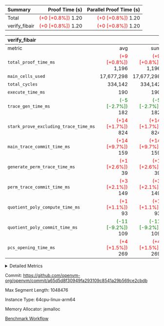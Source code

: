 | Summary | Proof Time (s) | Parallel Proof Time (s) |
|:---|---:|---:|
| Total | <span style='color: red'>(+0 [+0.8%])</span> 1.20 | <span style='color: red'>(+0 [+0.8%])</span> 1.20 |
| verify_fibair | <span style='color: red'>(+0 [+0.8%])</span> 1.20 | <span style='color: red'>(+0 [+0.8%])</span> 1.20 |


| verify_fibair |||||
|:---|---:|---:|---:|---:|
|metric|avg|sum|max|min|
| `total_proof_time_ms ` | <span style='color: red'>(+9 [+0.8%])</span> 1,196 | <span style='color: red'>(+9 [+0.8%])</span> 1,196 | <span style='color: red'>(+9 [+0.8%])</span> 1,196 | <span style='color: red'>(+9 [+0.8%])</span> 1,196 |
| `main_cells_used     ` |  17,677,298 |  17,677,298 |  17,677,298 |  17,677,298 |
| `total_cycles        ` |  334,142 |  334,142 |  334,142 |  334,142 |
| `execute_time_ms     ` |  190 |  190 |  190 |  190 |
| `trace_gen_time_ms   ` | <span style='color: green'>(-5 [-2.7%])</span> 182 | <span style='color: green'>(-5 [-2.7%])</span> 182 | <span style='color: green'>(-5 [-2.7%])</span> 182 | <span style='color: green'>(-5 [-2.7%])</span> 182 |
| `stark_prove_excluding_trace_time_ms` | <span style='color: red'>(+14 [+1.7%])</span> 824 | <span style='color: red'>(+14 [+1.7%])</span> 824 | <span style='color: red'>(+14 [+1.7%])</span> 824 | <span style='color: red'>(+14 [+1.7%])</span> 824 |
| `main_trace_commit_time_ms` | <span style='color: red'>(+14 [+9.7%])</span> 159 | <span style='color: red'>(+14 [+9.7%])</span> 159 | <span style='color: red'>(+14 [+9.7%])</span> 159 | <span style='color: red'>(+14 [+9.7%])</span> 159 |
| `generate_perm_trace_time_ms` | <span style='color: red'>(+1 [+2.6%])</span> 39 | <span style='color: red'>(+1 [+2.6%])</span> 39 | <span style='color: red'>(+1 [+2.6%])</span> 39 | <span style='color: red'>(+1 [+2.6%])</span> 39 |
| `perm_trace_commit_time_ms` | <span style='color: red'>(+3 [+2.1%])</span> 149 | <span style='color: red'>(+3 [+2.1%])</span> 149 | <span style='color: red'>(+3 [+2.1%])</span> 149 | <span style='color: red'>(+3 [+2.1%])</span> 149 |
| `quotient_poly_compute_time_ms` | <span style='color: red'>(+1 [+1.1%])</span> 93 | <span style='color: red'>(+1 [+1.1%])</span> 93 | <span style='color: red'>(+1 [+1.1%])</span> 93 | <span style='color: red'>(+1 [+1.1%])</span> 93 |
| `quotient_poly_commit_time_ms` | <span style='color: green'>(-11 [-9.2%])</span> 109 | <span style='color: green'>(-11 [-9.2%])</span> 109 | <span style='color: green'>(-11 [-9.2%])</span> 109 | <span style='color: green'>(-11 [-9.2%])</span> 109 |
| `pcs_opening_time_ms ` | <span style='color: red'>(+4 [+1.5%])</span> 269 | <span style='color: red'>(+4 [+1.5%])</span> 269 | <span style='color: red'>(+4 [+1.5%])</span> 269 | <span style='color: red'>(+4 [+1.5%])</span> 269 |



<details>
<summary>Detailed Metrics</summary>

|  | verify_program_compile_ms | total_cells | stark_prove_excluding_trace_time_ms | quotient_poly_compute_time_ms | quotient_poly_commit_time_ms | perm_trace_commit_time_ms | pcs_opening_time_ms | main_trace_commit_time_ms |
| --- | --- | --- | --- | --- | --- | --- | --- |
|  | 7 | 65,536 | 36 | 1 | 6 | 0 | 21 | 7 | 

| air_name | rows | quotient_deg | main_cols | interactions | constraints | cells |
| --- | --- | --- | --- | --- | --- | --- |
| AccessAdapterAir<2> |  | 2 |  | 5 | 12 |  | 
| AccessAdapterAir<4> |  | 2 |  | 5 | 12 |  | 
| AccessAdapterAir<8> |  | 2 |  | 5 | 12 |  | 
| FibonacciAir | 32,768 | 1 | 2 |  | 5 | 65,536 | 
| FriReducedOpeningAir |  | 2 |  | 39 | 71 |  | 
| JalRangeCheckAir |  | 2 |  | 9 | 14 |  | 
| NativePoseidon2Air<BabyBearParameters>, 1> |  | 2 |  | 136 | 572 |  | 
| PhantomAir |  | 2 |  | 3 | 5 |  | 
| ProgramAir |  | 1 |  | 1 | 4 |  | 
| VariableRangeCheckerAir |  | 1 |  | 1 | 4 |  | 
| VmAirWrapper<AluNativeAdapterAir, FieldArithmeticCoreAir> |  | 2 |  | 15 | 27 |  | 
| VmAirWrapper<BranchNativeAdapterAir, BranchEqualCoreAir<1> |  | 2 |  | 11 | 25 |  | 
| VmAirWrapper<NativeAdapterAir<2, 0>, PublicValuesCoreAir> |  | 2 |  | 11 | 29 |  | 
| VmAirWrapper<NativeLoadStoreAdapterAir<1>, NativeLoadStoreCoreAir<1> |  | 2 |  | 15 | 20 |  | 
| VmAirWrapper<NativeLoadStoreAdapterAir<4>, NativeLoadStoreCoreAir<4> |  | 2 |  | 15 | 20 |  | 
| VmAirWrapper<NativeVectorizedAdapterAir<4>, FieldExtensionCoreAir> |  | 2 |  | 15 | 27 |  | 
| VmConnectorAir |  | 2 |  | 5 | 11 |  | 
| VolatileBoundaryAir |  | 2 |  | 7 | 19 |  | 

| group | trace_gen_time_ms | total_proof_time_ms | total_cycles | total_cells | stark_prove_excluding_trace_time_ms | quotient_poly_compute_time_ms | quotient_poly_commit_time_ms | perm_trace_commit_time_ms | pcs_opening_time_ms | main_trace_commit_time_ms | main_cells_used | generate_perm_trace_time_ms | execute_time_ms |
| --- | --- | --- | --- | --- | --- | --- | --- | --- | --- | --- | --- | --- | --- |
| verify_fibair | 182 | 1,196 | 334,142 | 62,474,410 | 824 | 93 | 109 | 149 | 269 | 159 | 17,677,298 | 39 | 190 | 

| group | air_name | rows | prep_cols | perm_cols | main_cols | cells |
| --- | --- | --- | --- | --- | --- | --- |
| verify_fibair | AccessAdapterAir<2> | 131,072 |  | 16 | 11 | 3,538,944 | 
| verify_fibair | AccessAdapterAir<4> | 65,536 |  | 16 | 13 | 1,900,544 | 
| verify_fibair | AccessAdapterAir<8> | 128 |  | 16 | 17 | 4,224 | 
| verify_fibair | FriReducedOpeningAir | 2,048 |  | 84 | 27 | 227,328 | 
| verify_fibair | JalRangeCheckAir | 32,768 |  | 28 | 12 | 1,310,720 | 
| verify_fibair | NativePoseidon2Air<BabyBearParameters>, 1> | 32,768 |  | 312 | 398 | 23,265,280 | 
| verify_fibair | PhantomAir | 16,384 |  | 12 | 6 | 294,912 | 
| verify_fibair | ProgramAir | 8,192 |  | 8 | 10 | 147,456 | 
| verify_fibair | VariableRangeCheckerAir | 262,144 | 2 | 8 | 1 | 2,359,296 | 
| verify_fibair | VmAirWrapper<AluNativeAdapterAir, FieldArithmeticCoreAir> | 262,144 |  | 36 | 29 | 17,039,360 | 
| verify_fibair | VmAirWrapper<BranchNativeAdapterAir, BranchEqualCoreAir<1> | 32,768 |  | 28 | 23 | 1,671,168 | 
| verify_fibair | VmAirWrapper<NativeLoadStoreAdapterAir<1>, NativeLoadStoreCoreAir<1> | 65,536 |  | 40 | 21 | 3,997,696 | 
| verify_fibair | VmAirWrapper<NativeLoadStoreAdapterAir<4>, NativeLoadStoreCoreAir<4> | 32,768 |  | 40 | 27 | 2,195,456 | 
| verify_fibair | VmAirWrapper<NativeVectorizedAdapterAir<4>, FieldExtensionCoreAir> | 32,768 |  | 36 | 38 | 2,424,832 | 
| verify_fibair | VmConnectorAir | 2 | 1 | 16 | 5 | 42 | 
| verify_fibair | VolatileBoundaryAir | 65,536 |  | 20 | 12 | 2,097,152 | 

| group | trace_height_constraint | weighted_sum | threshold |
| --- | --- | --- | --- |
| verify_fibair | 0 | 1,085,444 | 2,013,265,921 | 
| verify_fibair | 1 | 5,411,200 | 2,013,265,921 | 
| verify_fibair | 2 | 542,722 | 2,013,265,921 | 
| verify_fibair | 3 | 5,476,612 | 2,013,265,921 | 
| verify_fibair | 4 | 65,536 | 2,013,265,921 | 
| verify_fibair | 5 | 12,851,850 | 2,013,265,921 | 

| trace_height_constraint | threshold |
| --- | --- |
| 0 | 2,013,265,921 | 

</details>


Commit: https://github.com/openvm-org/openvm/commit/a65d5d8f30949fa293109c8541a29b569ce2cbdb

Max Segment Length: 1048476

Instance Type: 64cpu-linux-arm64

Memory Allocator: jemalloc

[Benchmark Workflow](https://github.com/openvm-org/openvm/actions/runs/15381682844)
